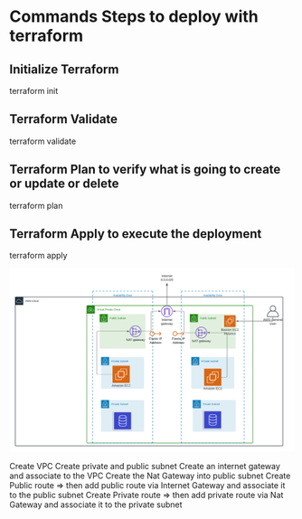 # Commands Steps to deploy with terraform

## Initialize Terraform
terraform init

## Terraform Validate
terraform validate

## Terraform Plan to verify what is going to create or update or delete
terraform plan

## Terraform Apply to execute the deployment
terraform apply




![Alt text](./images/aws%20document.png "Title")


Create VPC
Create private and public subnet
Create an internet gateway and associate to the VPC
Create the Nat Gateway into public subnet
Create Public route => then add public route via Internet Gateway and associate it to the public subnet
Create Private route => then add private route via Nat Gateway and associate it to the private subnet